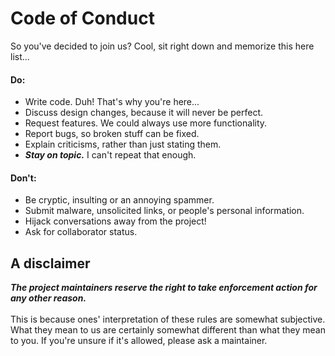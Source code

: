 # Code of Conduct
So you've decided to join us? Cool, sit right down and memorize this here list...
#### Do:
* Write code. Duh! That's why you're here...
* Discuss design changes, because it will never be perfect.
* Request features. We could always use more functionality.
* Report bugs, so broken stuff can be fixed.
* Explain criticisms, rather than just stating them.
* ***Stay on topic.*** I can't repeat that enough.
#### Don't:
* Be cryptic, insulting or an annoying spammer.
* Submit malware, unsolicited links, or people's personal information.
* Hijack conversations away from the project!
* Ask for collaborator status.
## A disclaimer
***The project maintainers reserve the right to take enforcement action for any other reason.***<br><br>
This is because ones' interpretation of these rules are somewhat subjective. What they mean to us are certainly somewhat different than what they mean to you.
If you're unsure if it's allowed, please ask a maintainer.
